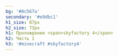 ```yaml
---
bg: '#0c567a'
secondary: '#e9dbc1'
h1_size: 87px
h2_size: 73px
h1: Прохождение <span>skyfactory 4</span>
h2: Часть 1
h3: '#minecraft #skyfactory4'
---
```

